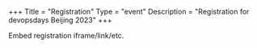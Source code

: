 +++
Title = "Registration"
Type = "event"
Description = "Registration for devopsdays Beijing 2023"
+++

<div style="width:100%; text-align:left;">

Embed registration iframe/link/etc.
</div></div>
</div>
